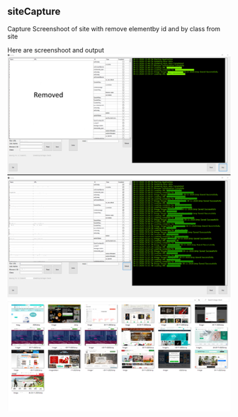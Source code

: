 ## siteCapture
Capture Screenshoot of site with remove elementby id and by class from site

Here are screenshoot and output
!["Application 1"](img/application.png)
!["Application 2"](img/application_2.png)
!["Output"](img/output.png)

